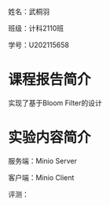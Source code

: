 姓名：武桐羽

班级：计科2110班

学号：U202115658



# 课程报告简介

实现了基于Bloom Filter的设计

# 实验内容简介

服务端：Minio Server

客户端：Minio Client

评测：